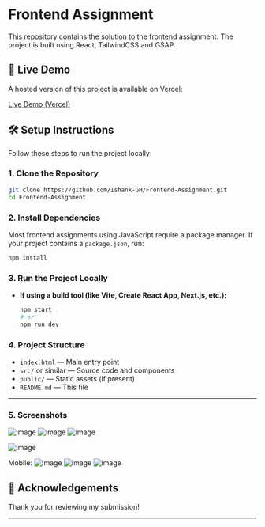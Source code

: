 # Frontend Assignment

This repository contains the solution to the frontend assignment. The project is built using React, TailwindCSS and GSAP.

## 🚀 Live Demo

A hosted version of this project is available on Vercel:

[Live Demo (Vercel)](https://frontend-assignment-three-ecru.vercel.app/)

## 🛠️ Setup Instructions

Follow these steps to run the project locally:

### 1. Clone the Repository

```bash
git clone https://github.com/Ishank-GH/Frontend-Assignment.git
cd Frontend-Assignment
```

### 2. Install Dependencies

Most frontend assignments using JavaScript require a package manager. If your project contains a `package.json`, run:

```bash
npm install
```

### 3. Run the Project Locally

- **If using a build tool (like Vite, Create React App, Next.js, etc.):**

  ```bash
  npm start
  # or
  npm run dev
  ```

### 4. Project Structure

- `index.html` &mdash; Main entry point
- `src/` or similar &mdash; Source code and components
- `public/` &mdash; Static assets (if present)
- `README.md` &mdash; This file

---

### 5. Screenshots

![image](https://github.com/user-attachments/assets/15c61872-466b-4a84-86a9-be1b436cf191)
![image](https://github.com/user-attachments/assets/d0ab7421-1a64-43bd-9d1c-797e77798aef)
![image](https://github.com/user-attachments/assets/ff3ca50b-7006-4c5d-b9dd-c2938da14a9c)

![image](https://github.com/user-attachments/assets/5151ef96-1148-4f15-946e-9de2235f1775)

Mobile:
![image](https://github.com/user-attachments/assets/3cc22dca-9b70-4782-b6b0-a20aca1f8c1b)
![image](https://github.com/user-attachments/assets/98014166-16ca-482b-ad51-2cb1266e1637)
![image](https://github.com/user-attachments/assets/38777f33-c747-4936-93da-e8849255a2c3)







## 🙏 Acknowledgements

Thank you for reviewing my submission!

---
